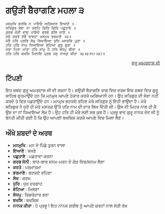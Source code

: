 # **ਗਉੜੀ ਬੈਰਾਗਣਿ ਮਹਲਾ ੩**

``` 
ਮਨਮੁਖਿ ਗਰਬਿ ਨ ਪਾਇਓ ਅਗਿਆਨ ਇਆਣੇ ॥
ਸਤਿਗੁਰ ਸੇਵਾ ਨਾ ਕਰਹਿ ਫਿਰਿ ਫਿਰਿ ਪਛੁਤਾਣੇ ॥
ਗਰਭ ਜੋਨੀ ਵਾਸੁ ਪਾਇਦੇ ਗਰਭੇ ਗਲਿ ਜਾਣੇ ॥
ਮੇਰੇ ਕਰਤੇ ਏਵੈ ਭਾਵਦਾ ਮਨਮੁਖ ਭਰਮਾਣੇ ॥੩॥
ਮੇਰੈ ਹਰਿ ਪ੍ਰਭਿ ਲੇਖੁ ਲਿਖਾਇਆ ਧੁਰਿ ਮਸਤਕਿ ਪੂਰਾ ॥
ਹਰਿ ਹਰਿ ਨਾਮੁ ਧਿਆਇਆ ਭੇਟਿਆ ਗੁਰੁ ਸੂਰਾ ॥
ਮੇਰਾ ਪਿਤਾ ਮਾਤਾ ਹਰਿ ਨਾਮੁ ਹੈ ਹਰਿ ਬੰਧਪੁ ਬੀਰਾ ॥
ਹਰਿ ਹਰਿ ਬਖਸਿ ਮਿਲਾਇ ਪ੍ਰਭ ਜਨੁ ਨਾਨਕੁ ਕੀਰਾ ॥੪॥੩॥੧੭॥੩੭॥
```
<div style="text-align: right"><a href="https://gurbaninow.com/shabad/BTL/WEST" target="_blank">ਗੁਰੂ ਅਮਰਦਾਸ ਜੀ</a></div>

## **ਟਿੱਪਣੀ**
ਇਹ ਸ਼ਬਦ ਗੁਰੂ ਅਮਰਦਾਸ ਜੀ ਦੀ ਰਚਨਾ ਹੈ। ਗਉੜੀ ਬੈਰਾਗਣਿ ਰਾਗ ਵਿਚ ਦਰਜ ਇਸ ਸ਼ਬਦ ਵਿਚ ਗੁਰੂ ਸਾਹਿਬ ਫੁਰਮਾਉਂਦੇ ਹਨ ਕਿ ਮਨਮੁਖ ਆਪਣੇ ਹੰਕਾਰ ਕਰਕੇ ਅਗਿਆਨੀ ਹਨ। ਉਹ ਸਤਿਗੁਰ ਦੀ ਸੇਵਾ ਨਹੀਂ ਕਰਦੇ ਤੇ ਫਿਰ ਪਛਤਾਉਂਦੇ ਹਨ। ਮਨਮੁਖ ਭਟਕਦੇ ਰਹਿਣ ਮੇਰੇ ਸਤਿਗੁਰ ਨੂੰ ਇਹੀ ਭਾਉਂਦਾ ਹੈ। ਮੇਰੇ ਸਤਿਗੁਰ ਨੇ ਧੁਰੋਂ ਹੀ ਮੇਰੇ ਮਸਤਕ ਉੱਤੇ ਹਰਿ ਨਾਮ ਦੀ ਦਾਤ ਲਿਖ ਦਿੱਤੀ ਸੀ। ਉਸ ਦੀ ਮਿਹਰ ਨਾਲ ਹੀ ਮੈਂ ਉਸ ਦਾ ਨਾਂ ਧਿਆਇਆ ਲੇਖ ਹੈ। ਉਹ ਹਰਿ ਹੀ ਮੇਰੇ ਲਈ ਸਭ ਕੁਝ ਹੈ। ਪ੍ਰਭੂ ਭਾਵ ਗੁਰੂ ਨਾਨਕ ਦੇਵ ਜੀ ਨੂੰ ਬੇਨਤੀ ਕੀਤੀ ਗਈ ਹੈ ਕਿ ਉਹ ਆਪਣੀ ਬਖਸ਼ਿਸ਼ ਕਰਕੇ ਆਪਣੇ ਵਿਚ ਮਿਲਾ ਲੈਣ।

## **ਔਖੇ ਸ਼ਬਦਾਂ ਦੇ ਅਰਥ** 
 * **ਮਨਮੁਖਿ** : ਮਨ ਦੇ ਪਿੱਛੇ ਤੁਰਨ ਵਾਲਾ
 * **ਇਆਣੇ** : ਸਖਣੇ
 * **ਪਛੁਤਾਣੇ** : ਪਛਤਾਵਾ ਕਰਨਾ 
 * **ਗਰਭ ਜੋਨੀ** : ਬਾਰ-ਬਾਰ ਜਨਮ-ਮਰਨ ਦੇ ਗੇੜ ਵਿਚ/ਜਨਮ ਲੈਣਾ
 * **ਕਰਤੇ** : ਪਰਮਾਤਮਾ
 * **ਭਰਮਾਣੇ** : ਭਟਕਦੇ ਰਹਿਣਾ
 * **ਲੇਖ** : ਕਰਮ
 * **ਧੁਰਿ** : ਧੁਰ ਦਰਗਾਹ
 * **ਭੇਟਿਆ** : ਮਿਲਣਾ
 * **ਬੰਧਪੁ** : ਰਿਸ਼ਤੇਦਾਰ ਭਰਾ
 * **ਬਖਸਿ** : ਬਖਸ਼ਿਸ਼ 
 * **ਨਾਨਕ ਕੀਰਾ** : ਹੇ ਪ੍ਰਭੂ ! ਇਹ ਨਾਨਕ ਗਰੀਬ ਨੂੰ ਆਪਣੇ ਚਰਨਾਂ ਨਾਲ ਜੋੜੀ ਰੱਖ
